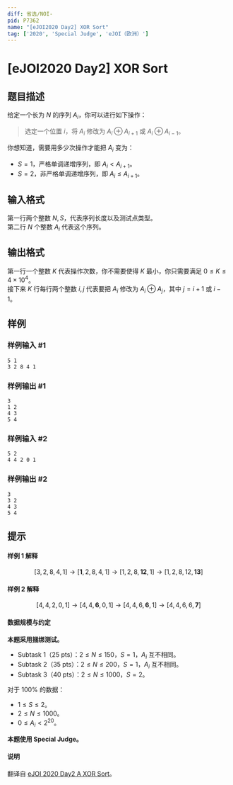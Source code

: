 ```yaml
---
diff: 省选/NOI-
pid: P7362
name: "[eJOI2020 Day2] XOR Sort"
tag: ['2020', 'Special Judge', 'eJOI（欧洲）']
---
```

# [eJOI2020 Day2] XOR Sort
## 题目描述

给定一个长为 $N$ 的序列 $A_i$，你可以进行如下操作：

> 选定一个位置 $i$，将 $A_i$ 修改为 $A_i \oplus A_{i+1}$ 或 $A_i \oplus A_{i-1}$。

你想知道，需要用多少次操作才能把 $A_i$ 变为：

- $S=1$，严格单调递增序列，即 $A_i<A_{i+1}$。
- $S=2$，非严格单调递增序列，即 $A_i \le A_{i+1}$。
## 输入格式

第一行两个整数 $N,S$，代表序列长度以及测试点类型。  
第二行 $N$ 个整数 $A_i$ 代表这个序列。
## 输出格式

第一行一个整数 $K$ 代表操作次数，你不需要使得 $K$ 最小，你只需要满足 $0 \le  K \le 4 \times 10^4$。         
接下来 $K$ 行每行两个整数 $i,j$ 代表要把 $A_i$ 修改为 $A_i \oplus A_j$，其中 $j=i+1$ 或 $i-1$。
## 样例

### 样例输入 #1
```
5 1
3 2 8 4 1
```
### 样例输出 #1
```
3
1 2
4 3
5 4
```
### 样例输入 #2
```
5 2
4 4 2 0 1
```
### 样例输出 #2
```
3
3 2
4 3
5 4
```
## 提示

#### 样例 1 解释

$$[3, 2, 8, 4, 1] \to  [\mathbf 1, 2, 8, 4, 1] \to [1, 2, 8, \mathbf{12}, 1] \to [1, 2, 8, 12, \mathbf{ 13}]$$

#### 样例 2 解释

$$[4, 4, 2, 0, 1] \to [4, 4, \mathbf6, 0, 1] \to [4, 4, 6, \mathbf6, 1] \to [4, 4, 6, 6, \mathbf7]$$

#### 数据规模与约定

**本题采用捆绑测试。**

- Subtask 1（25 pts）：$2 \le N \le 150$，$S=1$，$A_i$ 互不相同。
- Subtask 2（35 pts）：$2 \le N \le 200$，$S=1$，$A_i$ 互不相同。
- Subtask 3（40 pts）：$2 \le N \le 1000$，$S=2$。

对于 $100\%$ 的数据：

- $1 \le S \le 2$。
- $2 \le N \le 1000$。
- $0 \le A_i<2^{20}$。

**本题使用 Special Judge。**

#### 说明

翻译自 [eJOI 2020 Day2 A XOR Sort](https://ejoi2020.ge/static/assets/Day2/Problems/XorSort.pdf)。
